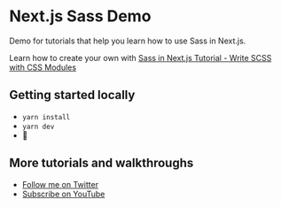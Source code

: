 # Next.js Sass Demo

Demo for tutorials that help you learn how to use Sass in Next.js.

Learn how to create your own with [Sass in Next.js Tutorial - Write SCSS with CSS Modules](https://www.youtube.com/watch?v=C1-hmauMht0)

## Getting started locally
* `yarn install`
* `yarn dev`
* 🚀

## More tutorials and walkthroughs
* [Follow me on Twitter](https://twitter.com/colbyfayock)
* [Subscribe on YouTube](https://www.youtube.com/colbyfayock)
